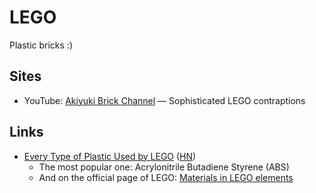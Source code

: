 # LEGO

Plastic bricks :)

## Sites

- YouTube: [Akiyuki Brick Channel](https://www.youtube.com/@akiyuky/videos) —
  Sophisticated LEGO contraptions

## Links

- [Every Type of Plastic Used by LEGO](https://bricknerd.com/home/every-type-of-plastic-used-by-lego-5-20-22)
  ([HN](https://news.ycombinator.com/item?id=37444268))
  - The most popular one: Acrylonitrile Butadiene Styrene (ABS)
  - And on the official page of LEGO:
    [Materials in LEGO elements](https://www.lego.com/en-us/sustainability/product-safety/materials?locale=en-us)
